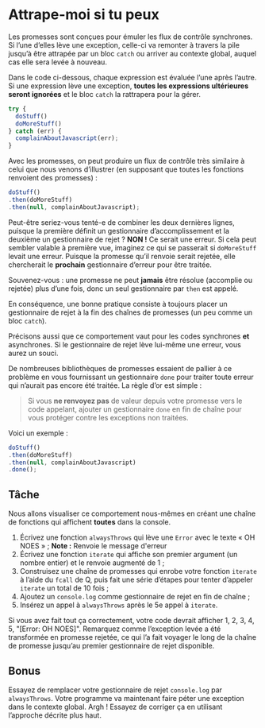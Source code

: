 # Attrape-moi si tu peux

Les promesses sont conçues pour émuler les flux de contrôle
synchrones.  Si l’une d’elles lève une exception, celle-ci va
remonter à travers la pile jusqu’à être attrapée par un bloc
`catch` ou arriver au contexte global, auquel cas elle sera
levée à nouveau.

Dans le code ci-dessous, chaque expression est évaluée l’une
après l’autre.  Si une expression lève une exception, **toutes
les expressions ultérieures seront ignorées** et le bloc `catch`
la rattrapera pour la gérer.

```js
try {
  doStuff()
  doMoreStuff()
} catch (err) {
  complainAboutJavascript(err);
}
```

Avec les promesses, on peut produire un flux de contrôle très
similaire à celui que nous venons d’illustrer (en supposant que
toutes les fonctions renvoient des promesses) :

```js
doStuff()
.then(doMoreStuff)
.then(null, complainAboutJavascript);
```

Peut-être seriez-vous tenté-e de combiner les deux dernières lignes,
puisque la première définit un gestionnaire d’accomplissement et la
deuxième un gestionnaire de rejet ?  **NON !**  Ce serait une erreur.
Si cela peut sembler valable à première vue, imaginez ce qui se
passerait si `doMoreStuff` levait une erreur.  Puisque la promesse
qu’il renvoie serait rejetée, elle chercherait le **prochain**
gestionnaire d’erreur pour être traitée.

Souvenez-vous : une promesse ne peut **jamais** être résolue (accomplie
ou rejetée) plus d’une fois, donc un seul gestionnaire par `then` est
appelé.

En conséquence, une bonne pratique consiste à toujours placer un
gestionnaire de rejet à la fin des chaînes de promesses (un peu comme
un bloc `catch`).

Précisons aussi que ce comportement vaut pour les codes synchrones
**et** asynchrones.  Si le gestionnaire de rejet lève lui-même une
erreur, vous aurez un souci.

De nombreuses bibliothèques de promesses essaient de pallier à ce
problème en vous fournissant un gestionnaire `done` pour traiter toute
erreur qui n’aurait pas encore été traitée.  La règle d’or est simple :

> Si vous **ne renvoyez pas** de valeur depuis votre promesse vers
> le code appelant, ajouter un gestionnaire `done` en fin de chaîne
> pour vous protéger contre les exceptions non traitées.

Voici un exemple :

```js
doStuff()
.then(doMoreStuff)
.then(null, complainAboutJavascript)
.done();
```

## Tâche

Nous allons visualiser ce comportement nous-mêmes en créant une chaîne
de fonctions qui affichent **toutes** dans la console.

1. Écrivez une fonction `alwaysThrows` qui lève une `Error` avec le texte
    « OH NOES » ;
    **Note :** Renvoie le message d'erreur
2. Écrivez une fonction `iterate` qui affiche son premier argument (un
    nombre entier) et le renvoie augmenté de 1 ;
3. Construisez une chaîne de promesses qui enrobe votre fonction `iterate`
    à l’aide du `fcall` de Q, puis fait une série d’étapes pour tenter
    d’appeler `iterate` un total de 10 fois ;
4. Ajoutez un `console.log` comme gestionnaire de rejet en fin de chaîne ;
5. Insérez un appel à `alwaysThrows` après le 5e appel à `iterate`.

Si vous avez fait tout ça correctement, votre code devrait afficher
1, 2, 3, 4, 5, "[Error: OH NOES]".  Remarquez comme l’exception levée a
été transformée en promesse rejetée, ce qui l’a fait voyager le long
de la chaîne de promesse jusqu’au premier gestionnaire de rejet disponible.

## Bonus

Essayez de remplacer votre gestionnaire de rejet `console.log` par
`alwaysThrows`.  Votre programme va maintenant faire péter une exception dans
le contexte global.  Argh !  Essayez de corriger ça en utilisant l’approche
décrite plus haut.
